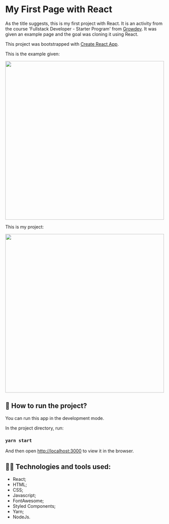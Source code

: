 # My First Page with React

As the title suggests, this is my first project with React.
It is an activity from the course 'Fullstack Developer - Starter Program' from [Growdev](https://www.growdev.com.br/).
It was given an example page and the goal was cloning it using React.

This project was bootstrapped with [Create React App](https://github.com/facebook/create-react-app).



This is the example given:

<img src="https://github.com/vivianebresolin/first-page-with-react/blob/main/activity-react.gif" height="500"/>


This is my project:

<img src="https://github.com/vivianebresolin/first-page-with-react/blob/main/my-webpage-react.gif" height="500"/>


## 🚀 How to run the project?

You can run this app in the development mode.

In the project directory, run:

### `yarn start`

And then open [http://localhost:3000](http://localhost:3000) to view it in the browser.


## :woman_technologist: Technologies and tools used:

- React;
- HTML;
- CSS;
- Javascript;
- FontAwesome;
- Styled Components;
- Yarn;
- NodeJs.
